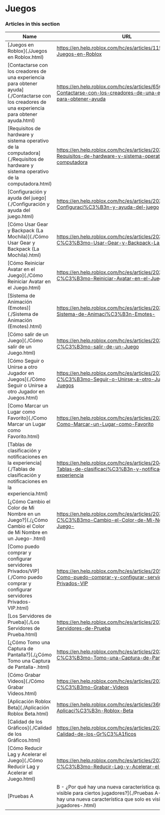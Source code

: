 # Juegos  
### Articles in this section
Name|URL
-|-
[Juegos en Roblox](./Juegos en Roblox.html) |https://en.help.roblox.com/hc/es/articles/115004734603-Juegos-en-Roblox
[Contactarse con los creadores de una experiencia para obtener ayuda](./Contactarse con los creadores de una experiencia para obtener ayuda.html) |https://en.help.roblox.com/hc/es/articles/6566665691924-Contactarse-con-los-creadores-de-una-experiencia-para-obtener-ayuda
[Requisitos de hardware y sistema operativo de la computadora](./Requisitos de hardware y sistema operativo de la computadora.html) |https://en.help.roblox.com/hc/es/articles/203312800-Requisitos-de-hardware-y-sistema-operativo-de-la-computadora
[Configuración y ayuda del juego](./Configuración y ayuda del juego.html) |https://en.help.roblox.com/hc/es/articles/203314230-Configuraci%C3%B3n-y-ayuda-del-juego
[Cómo Usar Gear y Backpack (La Mochila)](./Cómo Usar Gear y Backpack (La Mochila).html) |https://en.help.roblox.com/hc/es/articles/203314280-C%C3%B3mo-Usar-Gear-y-Backpack-La-Mochila-
[Cómo Reiniciar Avatar en el Juego](./Cómo Reiniciar Avatar en el Juego.html) |https://en.help.roblox.com/hc/es/articles/203314290-C%C3%B3mo-Reiniciar-Avatar-en-el-Juego
[Sistema de Animación (Emotes)](./Sistema de Animación (Emotes).html) |https://en.help.roblox.com/hc/es/articles/203314300-Sistema-de-Animaci%C3%B3n-Emotes-
[Cómo salir de un Juego](./Cómo salir de un Juego.html) |https://en.help.roblox.com/hc/es/articles/203314240-C%C3%B3mo-salir-de-un-Juego
[Cómo Seguir o Unirse a otro Jugador en Juegos](./Cómo Seguir o Unirse a otro Jugador en Juegos.html) |https://en.help.roblox.com/hc/es/articles/203314220-C%C3%B3mo-Seguir-o-Unirse-a-otro-Jugador-en-Juegos
[Como Marcar un Lugar como Favorito](./Como Marcar un Lugar como Favorito.html) |https://en.help.roblox.com/hc/es/articles/203313670-Como-Marcar-un-Lugar-como-Favorito
[Tablas de clasificación y notificaciones en la experiencia](./Tablas de clasificación y notificaciones en la experiencia.html) |https://en.help.roblox.com/hc/es/articles/204343250-Tablas-de-clasificaci%C3%B3n-y-notificaciones-en-la-experiencia
[¿Cómo Cambio el Color de Mi Nombre en un Juego?](./¿Cómo Cambio el Color de Mi Nombre en un Juego-.html) |https://en.help.roblox.com/hc/es/articles/203314200--C%C3%B3mo-Cambio-el-Color-de-Mi-Nombre-en-un-Juego-
[Como puedo comprar y configurar servidores Privados/VIP](./Como puedo comprar y configurar servidores Privados-VIP.html) |https://en.help.roblox.com/hc/es/articles/205345050-Como-puedo-comprar-y-configurar-servidores-Privados-VIP
[Los Servidores de Prueba](./Los Servidores de Prueba.html) |https://en.help.roblox.com/hc/es/articles/203314170-Los-Servidores-de-Prueba
[¿Cómo Tomo una Captura de Pantalla?](./¿Cómo Tomo una Captura de Pantalla-.html) |https://en.help.roblox.com/hc/es/articles/203314160--C%C3%B3mo-Tomo-una-Captura-de-Pantalla-
[Cómo Grabar Videos](./Cómo Grabar Videos.html) |https://en.help.roblox.com/hc/es/articles/203314190-C%C3%B3mo-Grabar-Videos
[Aplicación Roblox Beta](./Aplicación Roblox Beta.html) |https://en.help.roblox.com/hc/es/articles/360054053812-Aplicaci%C3%B3n-Roblox-Beta
[Calidad de los Gráficos](./Calidad de los Gráficos.html) |https://en.help.roblox.com/hc/es/articles/203314310-Calidad-de-los-Gr%C3%A1ficos
[Cómo Reducir Lag y Acelerar el Juego](./Cómo Reducir Lag y Acelerar el Juego.html) |https://en.help.roblox.com/hc/es/articles/203314150-C%C3%B3mo-Reducir-Lag-y-Acelerar-el-Juego
[Pruebas A|B - ¿Por qué hay una nueva característica que solo es visible para ciertos jugadores?](./Pruebas A-B - ¿Por qué hay una nueva característica que solo es visible para ciertos jugadores-.html) |https://en.help.roblox.com/hc/es/articles/203312530-Pruebas-A-B-Por-qu%C3%A9-hay-una-nueva-caracter%C3%ADstica-que-solo-es-visible-para-ciertos-jugadores-
